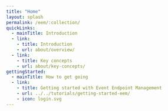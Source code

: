 ```yaml
---
title: "Home"
layout: splash
permalink: /eem/:collection/
quickLinks:
  - mainTitle: Introduction
  - link:
    - title: Introduction
    - url: about/overview/
  - link:
    - title: Key concepts
    - url: about/key-concepts/
gettingStarted:
  - mainTitle: How to get going
  - link:
    - title: Getting started with Event Endpoint Management
    - url: ../../tutorials/getting-started-eem/
    - icon: login.svg
---
```

